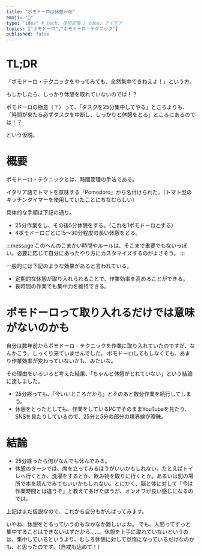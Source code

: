 ```yaml
---
title: "ポモドーロは休憩が命"
emoji: "🍅"
type: "idea" # tech: 技術記事 / idea: アイデア
topics: ["ポモドーロ","ポモドーロ・テクニック"]
published: false
---
```

# TL;DR
「ポモドーロ・テクニックをやってみても、全然集中できねえよ！」という方。

もしかしたら、しっかり休憩を取れていないのでは！？

ポモドーロの極意（？）って、「タスクを25分集中してやる」ところよりも、「時間が来たら必ずタスクを中断し、しっかりと休憩をとる」ところにあるのでは！？

という仮説。

# 概要
ポモドーロ・テクニックとは、時間管理の手法である。

イタリア語でトマトを意味する「Pomodoro」から名付けられた。（トマト型のキッチンタイマーを使用していたことにちなむらしい）

具体的な手順は下記の通り。
* 25分作業をし、その後5分休憩をする。（これを1ポモドーロとする）
* 4ポモドーロごとに15〜30分程度の長い休憩をとる。

:::message
このへんのこまかい時間やルールは、そこまで重要でもないっぽい。必要に応じて自分にあったやり方にカスタマイズするのがよさそう。
:::

一般的には下記のような効果があると言われている。
* 定期的な休憩が取り入れられることで、作業効率を高めることができる。
* 長時間の作業でも集中力を維持できる。

# ポモドーロって取り入れるだけでは意味がないのかも
自分は数年前からポモドーロ・テクニックを作業に取り入れていたのですが、なんかこう、しっくり来ていませんでした。
ポモドーロしてもしなくても、あまり作業効率が変わっていないかも、みたいな。

その理由をいろいろと考えた結果、「ちゃんと休憩がとれていない」という結論に達しました。

* 25分経っても、「今いいところだから」とそのあと数分作業を続行してしまう。
* 休憩をとったとしても、作業をしているPCでそのままYouTubeを見たり、SNSを見たりしているので、25分と5分の部分の境界線が曖昧。

# 結論
* 25分経ったら何がなんでも休んでみる。
* 休憩のターンでは、席を立ってみるほうがいいかもしれない。たとえばトイレへ行くとか、洗濯をするとか、飲み物を取りに行くとか。あるいは別の場所で本を読んでみてもいいかもしれない。とにかく、脳と体に対して「今は作業時間とは違うぞ」と教えてあげたほうが、オンオフが良い感じになるのでは。

上記はまだ仮説なので、これから自分もがんばってみます。

いやね、休憩をとるっていうのもなかなか難しいよね。
でも、人間ってずっと集中することはできないはずだから……。休憩を上手に取れていないというのは、集中しているというより、むしろ休憩に対して怠惰になっているだけなのかも、と思ったのです。（自戒も込めて！）
